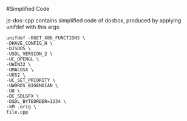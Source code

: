 #Simplified Code

js-dos-cpp contains simplified code of dosbox, produced by applying unifdef with
this args:

```
unifdef -DGET_X86_FUNCTIONS \
-DHAVE_CONFIG_H \
-DJSDOS \
-USDL_VERSION_2 \
-UC_OPENGL \
-UWIN32 \
-UMACOSX \
-UOS2 \
-UC_SET_PRIORITY \
-UWORDS_BIGENDIAN \
-U0 \
-DC_SDLGFX \
-DSDL_BYTEORDER=1234 \
-kM .orig \
file.cpp
```